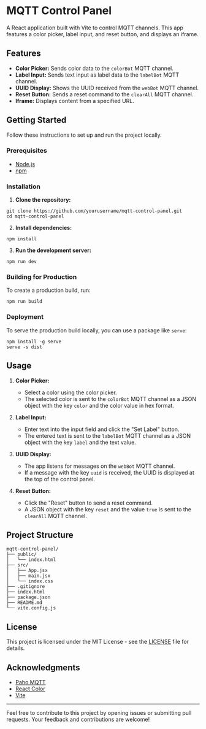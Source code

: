 
# MQTT Control Panel

A React application built with Vite to control MQTT channels. This app features a color picker, label input, and reset button, and displays an iframe.

## Features

- **Color Picker:** Sends color data to the `colorBot` MQTT channel.
- **Label Input:** Sends text input as label data to the `labelBot` MQTT channel.
- **UUID Display:** Shows the UUID received from the `webBot` MQTT channel.
- **Reset Button:** Sends a reset command to the `clearAll` MQTT channel.
- **Iframe:** Displays content from a specified URL.

## Getting Started

Follow these instructions to set up and run the project locally.

### Prerequisites

- [Node.js](https://nodejs.org/en/download/)
- [npm](https://www.npmjs.com/get-npm)

### Installation

1. **Clone the repository:**

```
git clone https://github.com/yourusername/mqtt-control-panel.git
cd mqtt-control-panel
```

2. **Install dependencies:**

```
npm install
```

3. **Run the development server:**

```
npm run dev
```

### Building for Production

To create a production build, run:

```
npm run build
```

### Deployment

To serve the production build locally, you can use a package like `serve`:

```
npm install -g serve
serve -s dist
```

## Usage

1. **Color Picker:**
   - Select a color using the color picker.
   - The selected color is sent to the `colorBot` MQTT channel as a JSON object with the key `color` and the color value in hex format.

2. **Label Input:**
   - Enter text into the input field and click the "Set Label" button.
   - The entered text is sent to the `labelBot` MQTT channel as a JSON object with the key `label` and the text value.

3. **UUID Display:**
   - The app listens for messages on the `webBot` MQTT channel.
   - If a message with the key `uuid` is received, the UUID is displayed at the top of the control panel.

4. **Reset Button:**
   - Click the "Reset" button to send a reset command.
   - A JSON object with the key `reset` and the value `true` is sent to the `clearAll` MQTT channel.

## Project Structure

```
mqtt-control-panel/
├── public/
│   └── index.html
├── src/
│   ├── App.jsx
│   ├── main.jsx
│   └── index.css
├── .gitignore
├── index.html
├── package.json
├── README.md
└── vite.config.js
```

## License

This project is licensed under the MIT License - see the [LICENSE](LICENSE) file for details.

## Acknowledgments

- [Paho MQTT](https://www.eclipse.org/paho/index.php?page=clients/js/index.php)
- [React Color](https://casesandberg.github.io/react-color/)
- [Vite](https://vitejs.dev/)

---

Feel free to contribute to this project by opening issues or submitting pull requests. Your feedback and contributions are welcome!
